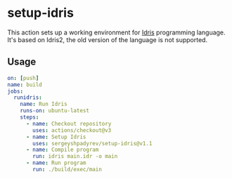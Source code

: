# setup-idris

This action sets up a working environment for [Idris](https://www.idris-lang.org/) programming language. <br/>
It's based on Idris2, the old version of the language is not supported.

## Usage
```yaml
on: [push]
name: build
jobs:
  runidris:
    name: Run Idris
    runs-on: ubuntu-latest
    steps:
      - name: Checkout repository
        uses: actions/checkout@v3
      - name: Setup Idris
        uses: sergeyshpadyrev/setup-idris@v1.1
      - name: Compile program
        run: idris main.idr -o main
      - name: Run program
        run: ./build/exec/main
```
